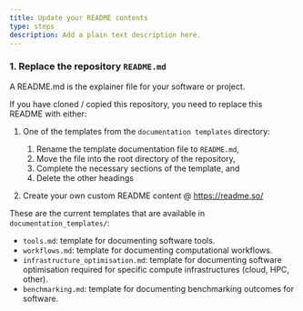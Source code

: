 ```yaml
---
title: Update your README contents
type: steps
description: Add a plain text description here.
---
```



### 1. Replace the repository `README.md`

A README.md is the explainer file for your software or project. 

If you have cloned / copied this repository, you need to replace this README with either: 

1. One of the templates from the `documentation templates` directory:
   1. Rename the template documentation file to `README.md`,
   2. Move the file into the root directory of the repository,
   3. Complete the necessary sections of the template, and 
   4. Delete the other headings


2. Create your own custom README content @ https://readme.so/

These are the current templates that are available in `documentation_templates/`:
- `tools.md`: template for documenting software tools.
- `workflows.md`: template for documenting computational workflows.
- `infrastructure_optimisation.md`: template for documenting software optimisation required for specific compute infrastructures (cloud, HPC, other).
- `benchmarking.md`: template for documenting benchmarking outcomes for software.

